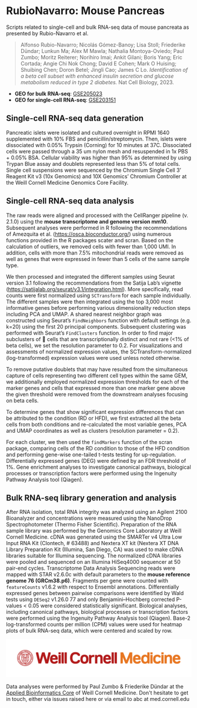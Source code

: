# RubioNavarro: Mouse Pancreas

Scripts related to single-cell and bulk RNA-seq data of mouse pancreata as presented by Rubio-Navarro et al.

>Alfonso Rubio-Navarro; Nicolás Gómez-Banoy; Lisa Stoll; Friederike Dündar; Lunkun Ma; Alex M Mawla; Nathalia Montoya-Oviedo; Paul Zumbo; Moritz Reiterer; Norihiro Imai; Ankit Gilani; Boris Yang; Eric Cortada; Angie Chi Nok Chong; David E Cohen; Mark O Huising; Shuibing Chen; Doron Betel; Jingli Cao; James C Lo. *Identification of a beta cell subset with enhanced insulin secretion and glucose metabolism reduced in type 2 diabetes.* Nat Cell Biology, 2023.

- **GEO for bulk RNA-seq**: [GSE205023](https://www.ncbi.nlm.nih.gov/geo/query/acc.cgi?acc=GSE205023)
- **GEO for single-cell RNA-seq**: [GSE203151](https://www.ncbi.nlm.nih.gov/geo/query/acc.cgi?acc=GSE203151)

## Single-cell RNA-seq data generation

Pancreatic islets were isolated and cultured overnight in RPMI 1640 supplemented with 10% FBS and penicillin/streptomycin. Then, islets were dissociated with 0.05% Trypsin (Corning) for 10 minutes at 37C. Dissociated cells were passed through a 35 um nylon mesh and resuspended in 1x PBS + 0.05% BSA. Cellular viability was higher than 95% as determined by using Trypan Blue assay and doublets represented less than 5% of total cells. Single cell suspensions were sequenced by the Chromium Single Cell 3’ Reagent Kit v3 (10x Genomics) and 10X Genomics’ Chromium Controller at the Weill Cornell Medicine Genomics Core Facility.

## Single-cell RNA-seq data analysis

The raw reads were aligned and processed with the CellRanger pipeline (v. 2.1.0) using the **mouse transcriptome and genome version mm10**. Subsequent analyses were performed in R following the recommendations of Amezquita et al. (https://osca.bioconductor.org/) using numerous functions provided in the R packages scater and scran.
Based on the calculation of outliers, we removed cells with fewer than 1,000 UMI. In addition, cells with more than 7.5% mitochondrial reads were removed as well as genes that were expressed in fewer than 5 cells of the same sample type.

We then processed and integrated the different samples using Seurat version 3.1 following the recommendations from the Satija Lab’s vignette (https://satijalab.org/seurat/v3.1/integration.html).
More specifically, read counts were first normalized using `SCTransform` for each sample individually.
The different samples were then integrated using the top 3,000 most informative genes before performing various dimensionality reduction steps including PCA and UMAP.
A shared nearest neighbor graph was constructed using Seurat’s `FindNeighbors` function with default settings (e.g. k=20) using the first 20 principal components. Subsequent clustering was performed with Seurat’s `FindClusters` function.
In order to find major subclusters of  cells that are transcriptionally distinct and not rare (<1% of beta cells), we set the resolution parameter to 0.2.
For visualizations and assessments of normalized expression values, the SCTransform-normalized (log-transformed) expression values were used unless noted otherwise.

To remove putative doublets that may have resulted from the simultaneous capture of cells representing two different cell types within the same GEM, we additionally employed normalized expression thresholds for each of the marker genes and cells that expressed more than one marker gene above the given threshold were removed from the downstream analyses focusing on beta cells.

To determine genes that show significant expression differences that can be attributed to the condition (RD or HFD), we first extracted all the beta cells from both conditions and re-calculated the most variable genes, PCA and UMAP coordinates as well as clusters (resolution parameter = 0.2).

For each cluster, we then used the `findMarkers` function of the scran package, comparing cells of the RD condition to those of the HFD condition and performing gene-wise one-tailed t-tests testing for up-regulation.
Differentially expressed genes (DEG) were defined by an FDR threshold of 1%.
Gene enrichment analyses to investigate canonical pathways, biological processes or transcription factors were performed using the Ingenuity Pathway Analysis tool (Qiagen). 

## Bulk RNA-seq library generation and analysis

After RNA isolation, total RNA integrity was analyzed using an Agilent 2100 Bioanalyzer and concentrations were measured using the NanoDrop Spectrophotometer (Thermo Fisher Scientific). Preparation of the RNA sample library was performed by the Genomics Core Laboratory at Weill Cornell Medicine.
cDNA was generated using the SMARTer v4 Ultra Low Input RNA Kit (Clontech, # 63488) and Nextera XT kit (Nextera XT DNA Library Preparation Kit (Illumina, San Diego, CA) was used to make cDNA libraries suitable for Illumina sequencing.
The normalized cDNA libraries were pooled and sequenced on an Illumina HiSeq4000 sequencer at 50 pair-end cycles.
Transcriptome Data Analysis Sequencing reads were mapped with STAR v2.6.0c with default parameters to the **mouse reference genome 76 (GRCm38.p6)**.
Fragments per gene were counted with `featureCounts` v1.6.2 with respect to Ensembl annotations.
Differentially expressed genes between pairwise comparisons were identified by Wald tests using `DESeq2` v1.26.0 77 and only Benjamini–Hochberg corrected P-values < 0.05 were considered statistically significant.
Biological analyses, including canonical pathways, biological processes or transcription factors were performed using the Ingenuity Pathway Analysis tool (Qiagen). Base-2 log-transformed counts per million (CPM) values were used for heatmap plots of bulk RNA-seq data, which were centered and scaled by row. 

![](WCM_MB_LOGO_HZSS1L_CLR_RGB.png)

Data analyses were performed by Paul Zumbo & Friederike Dündar at the [Applied Bioinformatics Core](https://abc.med.cornell.edu/) of Weill Cornell Medicine. 
Don't hesitate to get in touch, either via issues raised here or via email to abc at med.cornell.edu
